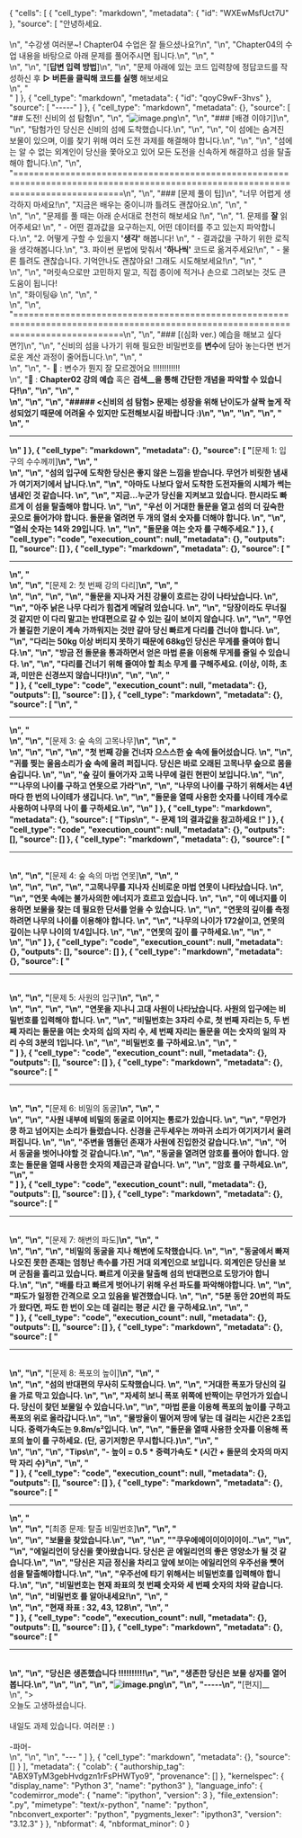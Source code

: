 {
 "cells": [
  {
   "cell_type": "markdown",
   "metadata": {
    "id": "WXEwMsfUct7U"
   },
   "source": [
    "안녕하세요.<br><br>\n",
    "수강생 여러분~! Chapter04 수업은 잘 들으셨나요?\n",
    "\n",
    "Chapter04의 수업 내용을 바탕으로 아래 문제를 풀어주시면 됩니다.\n",
    "\n",
    "<br>\n",
    "\n",
    "[**답변 입력 방법**]\n",
    "\n",
    "문제 아래에 있는 코드 입력창에 정답코드를 작성하신 후  __▷ 버튼을 클릭해 코드를 실행__ 해보세요<br>\n",
    "<br>"
  ]
  },
  {
   "cell_type": "markdown",
   "metadata": {
    "id": "qoyC9wF-3hvs"
   },
   "source": [
    "-----"
   ]
  },
  {
   "cell_type": "markdown",
   "metadata": {},
   "source": [
    "## 도전! 신비의 섬 탐험\n",
    "\n",
    "![image.png](https://media.cnn.com/api/v1/images/stellar/prod/180219103122-zanzibar-and-its-islands-mnemba-a-view-from-the-sky-mnemba-island-lodge.jpg?q=w_1600,h_900,x_0,y_0,c_fill/h_447)\n",
    "\n",
    "### [배경 이야기]\n",
    "\n",
    "탐험가인 당신은 신비의 섬에 도착했습니다.\n",
    "\n",
    "\n",
    "이 섬에는 숨겨진 보물이 있으며, 이를 찾기 위해 여러 도전 과제를 해결해야 합니다.\n",
    "\n",
    "\n",
    "섬에는 알 수 없는 외계인이 당신을 쫓아오고 있어 모든 도전을 신속하게 해결하고 섬을 탈출해야 합니다.\n",
    "\n",
    "=================================================================================================================================\n",
    "\n",
    "### [문제 풀이 팁]\n",
    "너무 어렵게 생각하지 마세요!\n",
    "지금은 배우는 중이니까 틀려도 괜찮아요.\n",
    "\n",
    "<br>\n",
    "\n",
    "문제를 풀 때는 아래 순서대로 천천히 해보세요 !\n",
    "\n",
    "1. 문제를 __잘__ 읽어주세요! \n",
    "    - 어떤 결과값을 요구하는지, 어떤 데이터를 주고 있는지 파악합니다.\n",
    "2.  어떻게 구할 수 있을지 __'생각'__ 해봅니다! \n",
    "    - 결과값을 구하기 위한 로직을 생각해봅니다.\n",
    "3. 파이썬 문법에 맞춰서 __'하나씩'__ 코드로 옮겨주세요!\n",
    "    - 물론 틀려도 괜찮습니다. 기억안나도 괜찮아요! 그래도 시도해보세요!\n",
    "\n",
    "<br>\n",
    "\n",
    "머릿속으로만 고민하지 말고, 직접 종이에 적거나 손으로 그려보는 것도 큰 도움이 됩니다! <br>\n",
    "화이팅😃  \n",
    "\n",
    "<br>\n",
    "\n",
    "=================================================================================================================================\n",
    "\n",
    "### [(심화 ver.) 예습을 해보고 싶다면?]\n",
    "\n",
    "신비의 섬을 나가기 위해 필요한 비밀번호를 **변수**에 담아 놓는다면 번거로운 계산 과정이 줄어듭니다.\n",
    "\n",
    "<br>\n",
    "\n",
    "- 🐣 : 변수가 뭔지 잘 모르겠어요 !!!!!!!!!!!!<br>\n",
    "💁 : __Chapter02 강의 예습__ 혹은 __검색__을 통해 간단한 개념을 파악할 수 있습니다!\n",
    "\n",
    "\n",
    "<br>\n",
    "\n",
    "\n",
    "##### __<신비의 섬 탐험> 문제는 성장을 위해 난이도가 살짝 높게 작성되었기 때문에 어려울 수 있지만 도전해보시길 바랍니다 :)__\n",
    "\n",
    "\n",
    "\n",
    "<br>\n",
    "<hr/>\n"
   ]
  },
  {
   "cell_type": "markdown",
   "metadata": {},
   "source": [
    "__[문제 1: 입구의 수수께끼]__\n",
    "\n",
    "<br>\n",
    "\n",
    "섬의 입구에 도착한 당신은 좋지 않은 느낌을 받습니다. 무언가 비릿한 냄새가 여기저기에서 납니다.\n",
    "\n",
    "아마도 나보다 앞서 도착한 도전자들의 시체가 썩는 냄새인 것 같습니다. \n",
    "\n",
    "지금...누군가 당신을 지켜보고 있습니다. 한시라도 빠르게 이 섬을 탈출해야 합니다. \n",
    "\n",
    "우선 이 거대한 돌문을 열고 섬의 더 깊숙한 곳으로 들어가야 합니다. 돌문을 열려면 두 개의 열쇠 숫자를 더해야 합니다. \n",
    "\n",
    "열쇠 숫자는 14와 29입니다. \n",
    "\n",
    "__돌문을 여는 숫자__ 를 구해주세요."
  ]
  },
  {
   "cell_type": "code",
   "execution_count": null,
   "metadata": {},
   "outputs": [],
   "source": []
  },
  {
   "cell_type": "markdown",
   "metadata": {},
   "source": [
    "<hr/>\n",
    "<br>\n",
    "\n",
    "__[문제 2: 첫 번째 강의 다리]__\n",
    "\n",
    "<br>\n",
    "\n",
    "\n",
    "\n",
    "돌문을 지나자 거친 강물이 흐르는 강이 나타났습니다. \n",
    "\n",
    "아주 낡은 나무 다리가 힘겹게 메달려 있습니다. \n",
    "\n",
    "당장이라도 무너질 것 같지만 이 다리 말고는 반대편으로 갈 수 있는 길이 보이지 않습니다. \n",
    "\n",
    "무언가 불길한 기운이 계속 가까워지는 것만 같아 당신 빠르게 다리를 건너야 합니다. \n",
    "\n",
    "다리는 50kg 이상 버티지 못하기 때문에 68kg인 당신은 무게를 줄여야 합니다.\n",
    "\n",
    "방금 전 돌문을 통과하면서 얻은 마법 룬을 이용해 무게를 줄일 수 있습니다. \n",
    "\n",
    "다리를 건너기 위해 줄여야 할 __최소 무게__ 를 구해주세요. (이상, 이하, 초과, 미만은 신경쓰지 않습니다!)\n",
    "\n",
    "\n",
    "<br>"
   ]
  },
  {
   "cell_type": "code",
   "execution_count": null,
   "metadata": {},
   "outputs": [],
   "source": []
  },
  {
   "cell_type": "markdown",
   "metadata": {},
   "source": [
    "\n",
    "<hr/>\n",
    "<br>\n",
    "\n",
    "__[문제 3: 숲 속의 고목나무]__\n",
    "\n",
    "<br>\n",
    "\n",
    "\n",
    "\n",
    "첫 번째 강을 건너자 으스스한 숲 속에 들어섰습니다. \n",
    "\n",
    "귀를 찢는 울음소리가 숲 속에 울려 퍼집니다. 당신은 바로 오래된 고목나무 숲으로 몸을 숨깁니다. \n",
    "\n",
    "숲 깊이 들어가자 고목 나무에 걸린 현판이 보입니다.\n",
    "\n",
    "\"나무의 나이를 구하고 연못으로 가라\"\n",
    "\n",
    "나무의 나이를 구하기 위해서는 4년마다 한 번의 나이테가 생깁니다. \n",
    "\n",
    "돌문을 열때 사용한 숫자를 나이테 개수로 사용하여 __나무의 나이__ 를 구하세요.\n",
    "\n"
   ]
  },
  {
   "cell_type": "markdown",
   "metadata": {},
   "source": [
    "__Tips__\n",
    "- 문제 1의 결과값을 참고하세요 !"
   ]
  },
  {
   "cell_type": "code",
   "execution_count": null,
   "metadata": {},
   "outputs": [],
   "source": []
  },
  {
   "cell_type": "markdown",
   "metadata": {},
   "source": [
    "<hr/><br>\n",
    "\n",
    "__[문제 4: 숲 속의 마법 연못]__\n",
    "\n",
    "<br>\n",
    "\n",
    "\n",
    "\n",
    "고목나무를 지나자 신비로운 마법 연못이 나타났습니다. \n",
    "\n",
    "연못 속에는 불가사의한 에너지가 흐르고 있습니다. \n",
    "\n",
    "이 에너지를 이용하면 보물을 찾는 데 필요한 단서를 얻을 수 있습니다. \n",
    "\n",
    "연못의 깊이를 측정하려면 나무의 나이를 이용해야 합니다. \n",
    "\n",
    "나무의 나이가 172살이고, 연못의 깊이는 나무 나이의 1/4입니다. \n",
    "\n",
    "__연못의 깊이__ 를 구하세요.\n",
    "\n",
    "<br>\n",
    "\n"
   ]
  },
  {
   "cell_type": "code",
   "execution_count": null,
   "metadata": {},
   "outputs": [],
   "source": []
  },
  {
   "cell_type": "markdown",
   "metadata": {},
   "source": [
    "<hr/><br>\n",
    "\n",
    "__[문제 5: 사원의 입구]__\n",
    "\n",
    "<br>\n",
    "\n",
    "\n",
    "\n",
    "연못을 지나니 고대 사원이 나타났습니다. 사원의 입구에는 비밀번호를 입력해야 합니다. \n",
    "\n",
    "비밀번호는 3자리 수로, 첫 번째 자리는 5, 두 번째 자리는 돌문을 여는 숫자의 십의 자리 수, 세 번째 자리는 돌문을 여는 숫자의 일의 자리 수의 3분의 1입니다. \n",
    "\n",
    "__비밀번호__ 를 구하세요.\n",
    "\n",
    "<br>"
   ]
  },
  {
   "cell_type": "code",
   "execution_count": null,
   "metadata": {},
   "outputs": [],
   "source": []
  },
  {
   "cell_type": "markdown",
   "metadata": {},
   "source": [
    "<hr/><br>\n",
    "\n",
    "__[문제 6: 비밀의 동굴]__\n",
    "\n",
    "<br>\n",
    "\n",
    "사원 내부에 비밀의 동굴로 이어지는 통로가 있습니다. \n",
    "\n",
    "무언가 쿵 하고 넘어지는 소리가 들렸습니다. 신경을 곤두세우는 까마귀 소리가 여기저기서 울려 퍼집니다. \n",
    "\n",
    "주변을 멤돌던 존재가 사원에 진입한것 같습니다.\n",
    "\n",
    "어서 동굴을 벗어나야할 것 같습니다.\n",
    "\n",
    "동굴을 열려면 암호를 풀어야 합니다. 암호는 돌문을 열때 사용한 숫자의 제곱근과 같습니다. \n",
    "\n",
    "__암호__ 를 구하세요.\n",
    "\n",
    "<br>"
   ]
  },
  {
   "cell_type": "code",
   "execution_count": null,
   "metadata": {},
   "outputs": [],
   "source": []
  },
  {
   "cell_type": "markdown",
   "metadata": {},
   "source": [
    "<hr/><br>\n",
    "\n",
    "__[문제 7: 해변의 파도]__\n",
    "\n",
    "<br>\n",
    "\n",
    "\n",
    "비밀의 동굴을 지나 해변에 도착했습니다. \n",
    "\n",
    "동굴에서 빠져나오진 못한 존재는 엄청난 촉수를 가진 거대 외계인으로 보입니다. 외계인은 당신을 보며 군침을 흘리고 있습니다. 빠르게 이곳을 탈출해 섬의 반대편으로 도망가야 합니다.\n",
    "\n",
    "배를 타고 빠르게 벗어나기 위해 우선 파도를 파악해야합니다. \n",
    "\n",
    "파도가 일정한 간격으로 오고 있음을 발견했습니다. \n",
    "\n",
    "5분 동안 20번의 파도가 왔다면, 파도 한 번이 오는 데 걸리는 __평균 시간__ 을 구하세요.\n",
    "\n",
    "<br>"
   ]
  },
  {
   "cell_type": "code",
   "execution_count": null,
   "metadata": {},
   "outputs": [],
   "source": []
  },
  {
   "cell_type": "markdown",
   "metadata": {},
   "source": [
    "<hr/><br>\n",
    "\n",
    "__[문제 8: 폭포의 높이]__\n",
    "\n",
    "<br>\n",
    "\n",
    "섬의 반대편의 무사히 도착했습니다. \n",
    "\n",
    "거대한 폭포가 당신의 길을 가로 막고 있습니다. \n",
    "\n",
    "자세히 보니 폭포 위쪽에 반짝이는 무언가가 있습니다. 당신이 찾던 보물일 수 있습니다.\n",
    "\n",
    "마법 룬을 이용해 폭포의 높이를 구하고 폭포의 위로 올라갑니다.\n",
    "\n",
    "물방울이 떨어져 땅에 닿는 데 걸리는 시간은 2초입니다. 중력가속도는 9.8m/s²입니다. \n",
    "\n",
    "돌문을 열때 사용한 숫자를 이용해 __폭포의 높이__ 를 구하세요. (단, 공기저항은 무시합니다.)\n",
    "\n",
    "<br>\n",
    "\n",
    "\n",
    "__Tips__\n",
    "- 높이 = 0.5 * 중력가속도 * (시간 + 돌문의 숫자의 마지막 자리 수)²\n",
    "\n",
    "<br>"
   ]
  },
  {
   "cell_type": "code",
   "execution_count": null,
   "metadata": {},
   "outputs": [],
   "source": []
  },
  {
   "cell_type": "markdown",
   "metadata": {},
   "source": [
    "<hr/>\n",
    "<br>\n",
    "\n",
    "__[최종 문제: 탈출 비밀번호]__\n",
    "\n",
    "<br>\n",
    "\n",
    "보물을 찾았습니다.\n",
    "\n",
    "\n",
    "\"쿠우에에이이이이이이..\"\n",
    "\n",
    "\n",
    "에일리언이 당신을 쫓아왔습니다. 당신은 곧 에일리언의 좋은 영양소가 될 것 같습니다.\n",
    "\n",
    "당신은 지금 정신을 차리고 앞에 보이는 에일리언의 우주선을 뻇어 섬을 탈출해야합니다.\n",
    "\n",
    "우주선에 타기 위해서는 비밀번호를 입력해야 합니다.\n",
    "\n",
    "비밀번호는 현재 좌표의 첫 번째 숫자와 세 번째 숫자의 차와 같습니다. \n",
    "\n",
    "__비밀번호__ 를 알아내세요!\n",
    "\n",
    "<br>\n",
    "\n",
    "현재 좌표 : 32, 43, 128\n",
    "\n",
    "<br>"
   ]
  },
  {
   "cell_type": "code",
   "execution_count": null,
   "metadata": {},
   "outputs": [],
   "source": []
  },
  {
   "cell_type": "markdown",
   "metadata": {},
   "source": [
    "<hr/><br>\n",
    "\n",
    "당신은 생존했습니다 !!!!!!!!!!\n",
    "\n",
    "생존한 당신은 보물 상자를 열어봅니다.\n",
    "\n",
    "\n",
    "\n",
    "![image.png](https://t1.daumcdn.net/brunch/service/user/f2nO/image/5kAK9UfcMgaAGLdejuEuAoS0Hos.jpg)\n",
    "\n",
    "-----\n",
    "__[편지]__ <br>\n",
    ">  <br> 오늘도 고생하셨습니다.<br><br> 내일도 과제 있습니다. 여러분 : )<br><br>-파머-<br> \n",
    "\n",
    "\n",
    "--- "
   ]
  },
  {
   "cell_type": "markdown",
   "metadata": {},
   "source": []
  }
 ],
 "metadata": {
  "colab": {
   "authorship_tag": "ABX9TyM3gebHvdgzn1rFsPHWTyo9",
   "provenance": []
  },
  "kernelspec": {
   "display_name": "Python 3",
   "name": "python3"
  },
  "language_info": {
   "codemirror_mode": {
    "name": "ipython",
    "version": 3
   },
   "file_extension": ".py",
   "mimetype": "text/x-python",
   "name": "python",
   "nbconvert_exporter": "python",
   "pygments_lexer": "ipython3",
   "version": "3.12.3"
  }
 },
 "nbformat": 4,
 "nbformat_minor": 0
}

